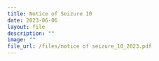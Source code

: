 ```yaml
---
title: Notice of Seizure 10
date: 2023-06-06
layout: file
description: ""
image: ""
file_url: /files/notice of seizure_10_2023.pdf
---
```

